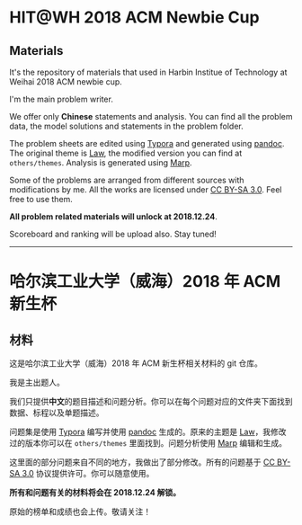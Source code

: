 # HIT@WH 2018 ACM Newbie Cup

## Materials

It's the repository of materials that used in Harbin Institue of Technology at Weihai 2018 ACM newbie cup.

I'm the main problem writer.

We offer only **Chinese** statements and analysis. You can find all the problem data, the model solutions and statements in the problem folder.

The problem sheets are edited using [Typora][1] and generated using [pandoc][2]. The original theme is [Law][4], the modified version you can find at `others/themes`. Analysis is generated using [Marp][3].

Some of the problems are arranged from different sources with modifications by me. All the works are licensed under [CC BY-SA 3.0][5]. Feel free to use them.

**All problem related materials will unlock at 2018.12.24**.

Scoreboard and ranking will be upload also. Stay tuned!

----

# 哈尔滨工业大学（威海）2018 年 ACM 新生杯

## 材料

这是哈尔滨工业大学（威海）2018 年 ACM 新生杯相关材料的 git 仓库。

我是主出题人。

我们只提供**中文**的题目描述和问题分析。你可以在每个问题对应的文件夹下面找到数据、标程以及单题描述。

问题集是使用 [Typora][1] 编写并使用 [pandoc][2] 生成的。原来的主题是 [Law][4]，我修改过的版本你可以在 `others/themes` 里面找到。问题分析使用 [Marp][3] 编辑和生成。

这里面的部分问题来自不同的地方，我做出了部分修改。所有的问题基于 [CC BY-SA 3.0][6] 协议提供许可。你可以随意使用。

**所有和问题有关的材料将会在 2018.12.24 解锁。**

原始的榜单和成绩也会上传。敬请关注！

[1]: https://www.typora.io/
[2]: http://www.pandoc.org/
[3]: https://yhatt.github.io/marp/
[4]: https://theme.typora.io/theme/Law/
[5]: https://creativecommons.org/licenses/by-sa/3.0/
[6]: https://creativecommons.org/licenses/by-sa/3.0/cn/

